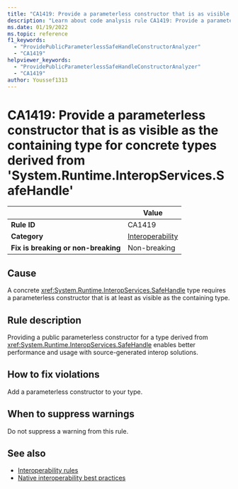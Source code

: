 ```yaml
---
title: "CA1419: Provide a parameterless constructor that is as visible as the containing type for concrete types derived from 'System.Runtime.InteropServices.SafeHandle' (code analysis)"
description: "Learn about code analysis rule CA1419: Provide a parameterless constructor that is as visible as the containing type for concrete types derived from 'System.Runtime.InteropServices.SafeHandle'"
ms.date: 01/19/2022
ms.topic: reference
f1_keywords:
  - "ProvidePublicParameterlessSafeHandleConstructorAnalyzer"
  - "CA1419"
helpviewer_keywords:
  - "ProvidePublicParameterlessSafeHandleConstructorAnalyzer"
  - "CA1419"
author: Youssef1313
---
```

# CA1419: Provide a parameterless constructor that is as visible as the containing type for concrete types derived from 'System.Runtime.InteropServices.SafeHandle'

| | Value |
|-|-|
| **Rule ID** |CA1419|
| **Category** |[Interoperability](interoperability-warnings.md)|
| **Fix is breaking or non-breaking** |Non-breaking|

## Cause

A concrete <xref:System.Runtime.InteropServices.SafeHandle> type requires a parameterless constructor that is at least as visible as the containing type.

## Rule description

Providing a public parameterless constructor for a type derived from <xref:System.Runtime.InteropServices.SafeHandle> enables better performance and usage with source-generated interop solutions.

## How to fix violations

Add a parameterless constructor to your type.

## When to suppress warnings

Do not suppress a warning from this rule.

## See also

- [Interoperability rules](interoperability-warnings.md)
- [Native interoperability best practices](../../../standard/native-interop/best-practices.md)
